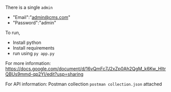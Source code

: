 There is a single `admin`
- "Email":"admin@cms.com"
- "Password":"admin"

To run,
- Install python
- Install requirements
- run using `py app.py`

For more information: https://docs.google.com/document/d/16vQmFc7J2xZp0Ah2QgM_k6Kw_HItrQBUs9mmd-qp2YI/edit?usp=sharing

For API information: Postman collection `postman collection.json` attached
